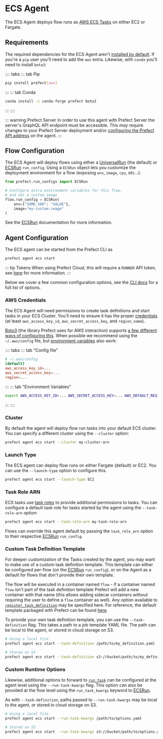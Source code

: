 # ECS Agent

The ECS Agent deploys flow runs as [AWS ECS Tasks](https://aws.amazon.com/ecs/)
on either EC2 or Fargate.

## Requirements

The required dependencies for the ECS Agent aren't [installed by
default](/core/getting_started/installation.md). If you're a `pip` user you'll
need to add the `aws` extra. Likewise, with `conda` you'll need to install
`boto3`:

:::: tabs
::: tab Pip
```bash
pip install prefect[aws]
```
:::
::: tab Conda
```bash
conda install -c conda-forge prefect boto3
```
:::
::::

::: warning Prefect Server
In order to use this agent with Prefect Server the server's GraphQL API
endpoint must be accessible. This *may* require changes to your Prefect Server
deployment and/or [configuring the Prefect API
address](./overview.md#prefect-api-address) on the agent.
:::

## Flow Configuration

The ECS Agent will deploy flows using either a
[UniversalRun](/orchestration/flow_config/run_configs.md#universalrun) (the
default) or [ECSRun](/orchestration/flow_config/run_configs.md#ecsrun)
`run_config`. Using a `ECSRun` object lets you customize the deployment
environment for a flow (exposing `env`, `image`, `cpu`, etc...):

```python
from prefect.run_configs import ECSRun

# Configure extra environment variables for this flow,
# and set a custom image
flow.run_config = ECSRun(
    env={"SOME_VAR": "VALUE"},
    image="my-custom-image"
)
```

See the [ECSRun](/orchestration/flow_config/run_configs.md#ecsrun)
documentation for more information.

## Agent Configuration

The ECS agent can be started from the Prefect CLI as

```bash
prefect agent ecs start
```

::: tip Tokens <Badge text="Cloud"/>
When using Prefect Cloud, this will require a `RUNNER` API token, see
[here](./overview.md#tokens) for more information.
:::

Below we cover a few common configuration options, see the [CLI
docs](/api/latest/cli/agent.md#ecs-start) for a full list of options.

### AWS Credentials

The ECS Agent will need permissions to create task definitions and start tasks
in your ECS Cluster. You'll need to ensure it has the proper
[credentials](https://boto3.amazonaws.com/v1/documentation/api/latest/guide/credentials.html)
(at least `aws_access_key_id`, `aws_secret_access_key`, and `region_name`).

[Boto3](https://boto3.amazonaws.com/v1/documentation/api/latest/index.html)
(the library Prefect uses for AWS interaction) supports [a few different ways
of configuring this](https://boto3.amazonaws.com/v1/documentation/api/latest/guide/configuration.html).
When possible we recommend using the `~/.aws/config` file, but
[environment variables](https://boto3.amazonaws.com/v1/documentation/api/latest/guide/configuration.html#using-environment-variables)
also work:

:::: tabs
::: tab "Config file"
```toml
# ~/.aws/config
[default]
aws_access_key_id=...
aws_secret_access_key=...
region=...
```
:::
::: tab "Environment Variables"
```bash
export AWS_ACCESS_KEY_ID=... AWS_SECRET_ACCESS_KEY=... AWS_DEFAULT_REGION=...
```
:::
::::

### Cluster

By default the agent will deploy flow run tasks into your default ECS cluster.
You can specify a different cluster using the `--cluster` option:

```bash
prefect agent ecs start --cluster my-cluster-arn
```

### Launch Type

The ECS agent can deploy flow runs on either Fargate (default) or EC2. You can
use the `--launch-type` option to configure this.

```bash
prefect agent ecs start --launch-type EC2
```

### Task Role ARN

ECS tasks use [task
roles](https://docs.aws.amazon.com/AmazonECS/latest/developerguide/task-iam-roles.html)
to provide additional permissions to tasks. You can configure a default task
role for tasks started by the agent using the `--task-role-arn` option:

```bash
prefect agent ecs start --task-role-arn my-task-role-arn
```

Flows can override this agent default by passing the `task_role_arn` option to
their respective [ECSRun](/orchestration/flow_config/run_configs.md#ecsrun) `run_config`.

### Custom Task Definition Template

For deeper customization of the Tasks created by the agent, you may want to
make use of a custom task definition template. This template can either be
configured per-flow (on the
[ECSRun](/orchestration/flow_config/run_configs.md#ecsrun) `run_config`), or on
the Agent as a default for flows that don't provide their own template.

The flow will be executed in a container named `flow` - if a container named
`flow` isn't part of the task definition template Prefect will add a new
container with that name (this allows adding sidecar containers without
requiring the user to define a `flow` container as well). Any option available to
[`register_task_definition`](https://boto3.amazonaws.com/v1/documentation/api/latest/reference/services/ecs.html#ECS.Client.register_task_definition)
may be specified here. For reference, the default template packaged with
Prefect can be found
[here](https://github.com/PrefectHQ/prefect/blob/master/src/prefect/agent/ecs/task_definition.yaml).

To provide your own task definition template, you can use the `--task-definition` flag.
This takes a path to a job template YAML file. The path can be local to the agent,
or stored in cloud storage on S3.

```bash
# Using a local file
prefect agent ecs start --task-definition /path/to/my_definition.yaml

# Stored on S3
prefect agent ecs start --task-definition s3://bucket/path/to/my_definition.yaml
```

### Custom Runtime Options

Likewise, additional options to forward to
[`run_task`](https://boto3.amazonaws.com/v1/documentation/api/latest/reference/services/ecs.html#ECS.Client.run_task)
can be configured at the agent level using the `--run-task-kwargs` flag. This
option can also be provided at the flow level using the `run_task_kwargs`
keyword to [ECSRun](/orchestration/flow_config/run_configs.md#ecsrun).

As with `--task-definition`, paths passed to `--run-task-kwargs` may be local
to the agent, or stored in cloud storage on S3.

```bash
# Using a local file
prefect agent ecs start --run-task-kwargs /path/to/options.yaml

# Stored on S3
prefect agent ecs start --run-task-kwargs s3://bucket/path/to/options.yaml
```
